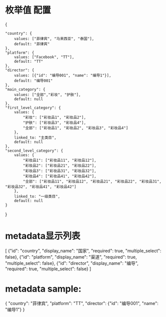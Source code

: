 # 枚举值 配置
{

    "country": {
        values: ["菲律宾", "马来西亚", "泰国"], 
        default: "菲律宾"
    },
    "platform": {
        values: ["Facebook", "TT"], 
        default: "TT"
    },
    "director": {
        values: [{"id": "编导001", "name": "编导1"}], 
        default: "编导001"
    },
    "main_category": {
        values: ["全部","彩妆", "护肤"], 
        default: null
    },
    "first_level_category": {
        values: {
            "彩妆": ["彩妆品1", "彩妆品2"],
            "护肤": ["彩妆品3", "彩妆品4"],
            "全部": ["彩妆品1", "彩妆品2", "彩妆品3", "彩妆品4"]
        }, 
        linked_to: "主类目",
        default: null
    },
    "second_level_category": {
        values: {
            "彩妆品1": ["彩妆品11", "彩妆品12"],
            "彩妆品2": ["彩妆品21", "彩妆品22"],
            "彩妆品3": ["彩妆品31", "彩妆品32"],
            "彩妆品4": ["彩妆品41", "彩妆品42"],
            "全部": ["彩妆品11", "彩妆品12", "彩妆品21", "彩妆品22", "彩妆品31", "彩妆品32", "彩妆品41", "彩妆品42"]
        },
        linked_to: "一级类目",
        default: null
    }
}


# metadata显示列表
[
    {"id": "country", "display_name": "国家", "required": true, "multiple_select": false},
    {"id": "platform", "display_name": "渠道", "required": true, "multiple_select": false},
    {"id": "director", "display_name": "编导", "required": true, "multiple_select": false}
]


# metadata sample:
{
    "country": "菲律宾",
    "platform": "TT",
    "director": {"id": "编导001", "name": "编导1"}
}